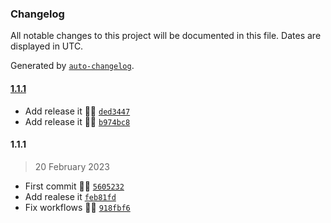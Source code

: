### Changelog

All notable changes to this project will be documented in this file. Dates are displayed in UTC.

Generated by [`auto-changelog`](https://github.com/CookPete/auto-changelog).

#### [1.1.1](https://github.com/pigeonposse/wikipediaplus/compare/1.1.1...1.1.1)

- Add release it 🌈🤖 [`ded3447`](https://github.com/pigeonposse/wikipediaplus/commit/ded34475ea60cf35e527a2339fc20e7fef2be63b)
- Add release it 🌈🤖 [`b974bc8`](https://github.com/pigeonposse/wikipediaplus/commit/b974bc89007468002546f84dbfa982464957147f)

#### 1.1.1

> 20 February 2023

- First commit 🌈🧩 [`5605232`](https://github.com/pigeonposse/wikipediaplus/commit/560523226d314cc50eb3c4a3efeb326dd08954fd)
- Add realese it [`feb81fd`](https://github.com/pigeonposse/wikipediaplus/commit/feb81fd11ec47290f730bb137186d92944b58826)
- Fix workflows 🤖✨ [`918fbf6`](https://github.com/pigeonposse/wikipediaplus/commit/918fbf6bef830429f3cb4eb14b4902258f0b792a)
